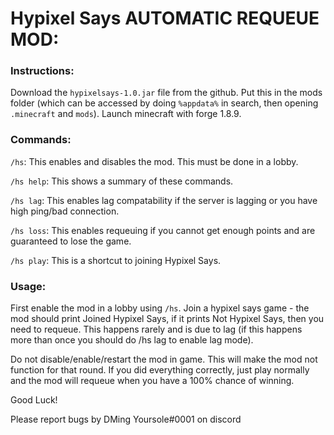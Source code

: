 # Hypixel Says AUTOMATIC REQUEUE MOD:

### Instructions:
Download the `hypixelsays-1.0.jar` file from the github.
Put this in the mods folder (which can be accessed by doing `%appdata%` in search, then opening `.minecraft` and `mods`).
Launch minecraft with forge 1.8.9.

### Commands:
`/hs`: This enables and disables the mod. This must be done in a lobby.

`/hs help`: This shows a summary of these commands.

`/hs lag`: This enables lag compatability if the server is lagging or you have high ping/bad connection.

`/hs loss`: This enables requeuing if you cannot get enough points and are guaranteed to lose the game.

`/hs play`: This is a shortcut to joining Hypixel Says.

### Usage:
First enable the mod in a lobby using `/hs`.
Join a hypixel says game - the mod should print Joined Hypixel Says, if it prints Not Hypixel Says, then you need to requeue.
This happens rarely and is due to lag (if this happens more than once you should do /hs lag to enable lag mode).

Do not disable/enable/restart the mod in game.
This will make the mod not function for that round.
If you did everything correctly, just play normally and the mod will requeue when you have a 100% chance of winning.

Good Luck!

Please report bugs by DMing Yoursole#0001 on discord 
